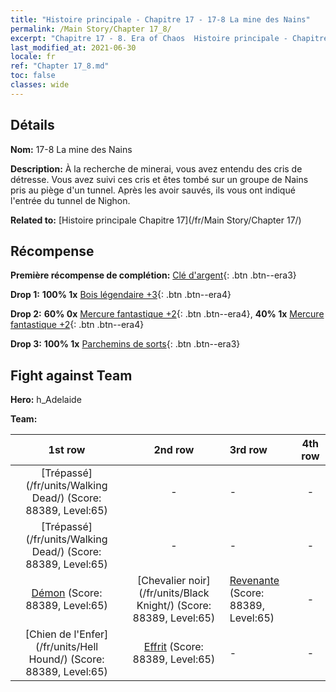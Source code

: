```yaml
---
title: "Histoire principale - Chapitre 17 - 17-8 La mine des Nains"
permalink: /Main Story/Chapter 17_8/
excerpt: "Chapitre 17 - 8. Era of Chaos  Histoire principale - Chapitre 17_8. 17-8 La mine des Nains"
last_modified_at: 2021-06-30
locale: fr
ref: "Chapter 17_8.md"
toc: false
classes: wide
---
```


## Détails

 **Nom:** 17-8 La mine des Nains

 **Description:** À la recherche de minerai, vous avez entendu des cris de détresse. Vous avez suivi ces cris et êtes tombé sur un groupe de Nains pris au piège d'un tunnel. Après les avoir sauvés, ils vous ont indiqué l'entrée du tunnel de Nighon.

 **Related to:** [Histoire principale Chapitre 17](/fr/Main Story/Chapter 17/)

## Récompense

 **Première récompense de complétion:** [Clé d'argent](/ItemsFR/con_693/){: .btn .btn--era3}

 **Drop 1:** **100% 1x** [Bois légendaire +3](/ItemsFR/mat_55/){: .btn .btn--era4}

 **Drop 2:** **60% 0x** [Mercure fantastique +2](/ItemsFR/mat_49/){: .btn .btn--era4}, **40% 1x** [Mercure fantastique +2](/ItemsFR/mat_49/){: .btn .btn--era4}

 **Drop 3:** **100% 1x** [Parchemins de sorts](/ItemsFR/con_694/){: .btn .btn--era3}


## Fight against Team
 **Hero:** h_Adelaide

 **Team:**


  | 1st row | 2nd row | 3rd row | 4th row |
  |:----:|:----:|:----|:----:|
  | [Trépassé](/fr/units/Walking Dead/) (Score: 88389, Level:65)  | - | - | - |
  | [Trépassé](/fr/units/Walking Dead/) (Score: 88389, Level:65)  | - | - | - |
  | [Démon](/fr/units/Demon/) (Score: 88389, Level:65)  | [Chevalier noir](/fr/units/Black Knight/) (Score: 88389, Level:65)  | [Revenante](/fr/units/Wight/) (Score: 88389, Level:65)  | - |
  | [Chien de l'Enfer](/fr/units/Hell Hound/) (Score: 88389, Level:65)  | [Effrit](/fr/units/Efreeti/) (Score: 88389, Level:65)  | - | - |



